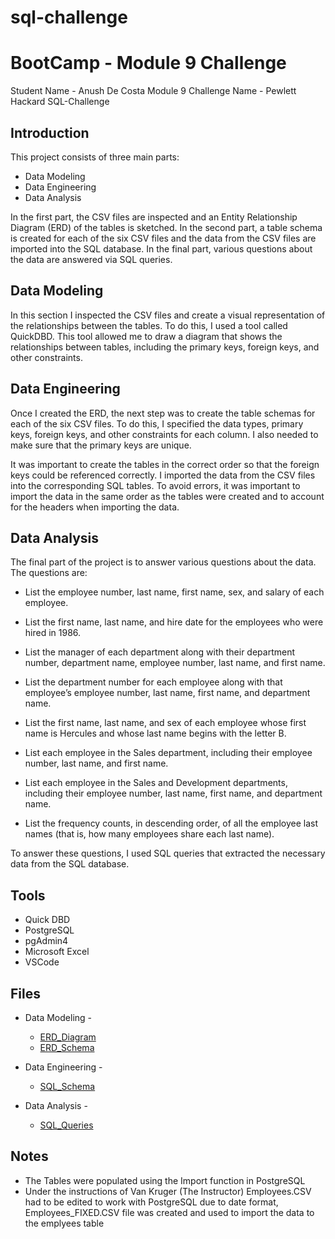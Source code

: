 # sql-challenge
# BootCamp - Module 9 Challenge
Student Name - Anush De Costa Module 9 Challenge Name - Pewlett Hackard SQL-Challenge

## Introduction

This project consists of three main parts: 

* Data Modeling
* Data Engineering   
* Data Analysis

In the first part, the CSV files are inspected and an Entity Relationship Diagram (ERD) of the tables is sketched. 
In the second part, a table schema is created for each of the six CSV files and the data from the CSV files are imported into the SQL database.
In the final part, various questions about the data are answered via SQL queries.

## Data Modeling
In this section I inspected the CSV files and create a visual representation of the relationships between the tables. To do this, I used a tool called QuickDBD. This tool allowed me to draw a diagram that shows the relationships between tables, including the primary keys, foreign keys, and other constraints.

## Data Engineering
Once I created the ERD, the next step was to create the table schemas for each of the six CSV files. To do this, I specified the data types, primary keys, foreign keys, and other constraints for each column. I also needed to make sure that the primary keys are unique. 

It was important to create the tables in the correct order so that the foreign keys could be referenced correctly. I imported the data from the CSV files into the corresponding SQL tables. To avoid errors, it was important to import the data in the same order as the tables were created and to account for the headers when importing the data.

## Data Analysis
The final part of the project is to answer various questions about the data. The questions are:

* List the employee number, last name, first name, sex, and salary of each employee.

* List the first name, last name, and hire date for the employees who were hired in 1986.

* List the manager of each department along with their department number, department name, employee number, last name, and first name.

* List the department number for each employee along with that employee’s employee number, last name, first name, and department name.

* List the first name, last name, and sex of each employee whose first name is Hercules and whose last name begins with the letter B.

* List each employee in the Sales department, including their employee number, last name, and first name.

* List each employee in the Sales and Development departments, including their employee number, last name, first name, and department name.

* List the frequency counts, in descending order, of all the employee last names (that is, how many employees share each last name).

To answer these questions, I used SQL queries that extracted the necessary data from the SQL database.

## Tools
* Quick DBD
* PostgreSQL
* pgAdmin4
* Microsoft Excel
* VSCode

## Files
* Data Modeling -
    * [ERD_Diagram](./Employee_SQL/ERD_Diagram.png)
    * [ERD_Schema](./Employee_SQL/ERD_Schema.txt)

* Data Engineering - 
    * [SQL_Schema](./Employee_SQL/Schema.sql)

* Data Analysis - 
    * [SQL_Queries](./Employee_SQL/Queries.sql)

## Notes
* The Tables were populated using the Import function in PostgreSQL 
* Under the instructions of Van Kruger (The Instructor) Employees.CSV had to be edited to work with PostgreSQL due to date format, Employees_FIXED.CSV file was created and used to import the data to the emplyees table


